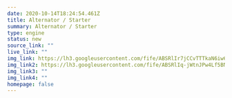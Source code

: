 ```yaml
---
date: 2020-10-14T18:24:54.461Z
title: Alternator / Starter
summary: Alternator / Starter
type: engine
status: new
source_link: ""
live_link: ""
img_link: https://lh3.googleusercontent.com/fife/ABSRlIr7jCCvTTTkaN6iw6ZPtkdjg6EO7uPZQpuvmXXQhVs4ejo_Hpw3-KkWn1xG_8IJRvfDeErCl4A-2_GP-On36vFv120fVdDkPvmanI-R-sx2jvXbdOHlgqb8W9snRnC-sDuOaVses5L8eKZ_h_5WMou3YSctEnvw-FY3H_zkMWCzrD6cvtXcbaHmBR48Cdu52dLKuSP8TVJXSfi7ErDw0gG0uXHq9RRWsiVB_Ft_4sjV0eZBIV-0Rx-LOdZQVwu4JZUDyWsa3Oc6aldCfj7Ug6mnb3sZ2gUIxux6IOMoKgT7umG8YblGVa9N1z5aAYFsq00ttBsKIzn3Va_wdq7xZr8qgGkUCIOmmS1lEj9dHtsVBkLQSIBMZlQjN6lDN_XGXl-ZmCQyBHX7QaCo-CSAEb_XwxeNedHgfonHkhRPs51IIvDmYZATuP91RNRkyPLU8NQZMiBsCkIQM0GKZcMnU_9redsMIspLCMduhD1WePmcTOXPgS5OOOMjFW8RAR-BhMJpF5ThUvqCQe2GRbIygJ02C-pZRv0FyXHborSslj_xs9mPQovwUaMFhMYyxd_4OUgsx1TMnWZWcCRSaLLHlCUXKQCkJvBmpOgm3_E3dSxRo_OGfthfZ4sEkEd466uXTHX90uoMgbUXrlCZEV9-kLDk_vwSL5HCFVejRwArcj4s2TjGNO-2__Zlx6TTglZ1jgx__Wbhj5PwgRplApPCIamipQTL9BzMzg=w795-h650-ft
img_link2: https://lh3.googleusercontent.com/fife/ABSRlIq-jWtnJPw4Lf5BNozESne0Yo9duw4wFXPDTDZ-yy0EZz9DbHUp7ga1c06Jpm4e45pmRukVjUQ6ybyIp2DxsgkZHlb6pmiJ0aph8KVlofvu7q2SRhDUBsnw65jV0vXHVzyxx9c41cSd4MXockb-751foByGB2TMva2HQRpnNEAg8_Qr_N-Snn1w8abXIieqcMZlfzoXBKVglBeFcXQ9UlhmezKaA2i813GauLSOnqwrpRCh5dyTLl4XQBg_V5ocMTJtStTvBEPMshgTg1yj4ISrnzJ5_vSlCire3qDDsuK25DHnJErsMchgfud4-jc05dxycXLYTgoJY5Fxrw0EVEs3KiLIeg4RkDccVCf3lvcUuZDGoRWlyUN-6D-2g7YoqfG15tTHAuGzXxXT939VYgqB5oBU2pPZiEVVuCtciN4_T9WrSPM7450Cy2NNbsFXbbkqiBWOXowmV9pRciuUTMNf809s8ruy00l5TMhOlamEoBUe2II1ifRb21ee16Ihh94dbyXmwEds-87ODdsss68gxW4pSoUPSh6yKsac4nTCeeP51BS4JSWjg_WfUf4NTjDWHesVHG4WpxhMKdtVLbr1X-pWzUo_m0YPoAHbpGYWYRcde8aB03RlJjCELcD2pOrnKEgOMeidyPCl-Ke-9ygcuFw-uyemxIg2IWUgaokCcU_RLsGhyiVgiaVVTHtF3RRNkKPKhjr-YjR7rSozvu96Iwo-C1LJhw=w795-h650-ft
img_link3: ""
img_link4: ""
homepage: false
---
```

